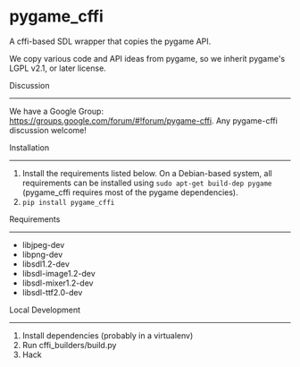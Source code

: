 pygame_cffi
===========

A cffi-based SDL wrapper that copies the pygame API.

We copy various code and API ideas from pygame, so we inherit pygame's
LGPL v2.1, or later license.

Discussion
**********

We have a Google Group: https://groups.google.com/forum/#!forum/pygame-cffi.
Any pygame-cffi discussion welcome!

Installation
************

1. Install the requirements listed below. On a Debian-based system, all
   requirements can be installed using `sudo apt-get build-dep pygame`
   (pygame_cffi requires most of the pygame dependencies).
2. `pip install pygame_cffi`

Requirements
************

* libjpeg-dev
* libpng-dev
* libsdl1.2-dev
* libsdl-image1.2-dev
* libsdl-mixer1.2-dev
* libsdl-ttf2.0-dev

Local Development
*****************

1. Install dependencies (probably in a virtualenv)
2. Run cffi_builders/build.py
3. Hack
